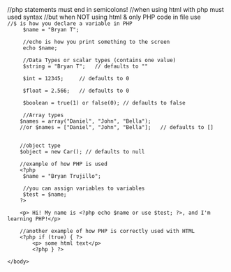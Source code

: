 <!DOCTYPE html>
<html lang="en">
<head>
    <meta charset="UTF-8">
    <meta http-equiv="X-UA-Compatible" content="IE=edge">
    <meta name="viewport" content="width=device-width, initial-scale=1.0">
    <title>Document</title>
</head>
<body>
//php statements must end in semicolons!
//when using html with php must used <?php ?> syntax
//but when NOT using html & only PHP code in file use <?php


         //$ is how you declare a variable in PHP
         $name = "Bryan T";

         //echo is how you print something to the screen
         echo $name;
         
         //Data Types or scalar types (contains one value)
         $string = "Bryan T";   // defaults to ""

         $int = 12345;     // defaults to 0

         $float = 2.566;   // defaults to 0

         $boolean = true(1) or false(0); // defaults to false

         //Array types
        $names = array("Daniel", "John", "Bella");
        //or $names = ["Daniel", "John", "Bella"];   // defaults to []


        //object type
        $object = new Car(); // defaults to null

        //example of how PHP is used
        <?php
         $name = "Bryan Trujillo";
         
         //you can assign variables to variables
         $test = $name;
        ?>

        <p> Hi! My name is <?php echo $name or use $test; ?>, and I'm learning PHP!</p>

        //another example of how PHP is correctly used with HTML
        <?php if (true) { ?>
            <p> some html text</p>
            <?php } ?>

    </body>
</html>
